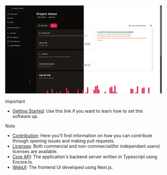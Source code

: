 ![Preview](./docs/preview.svg)

> [!IMPORTANT]
> - [Getting Started](./docs/GETTING-STARTED.MD): Use this link if you want to learn how to set this software up.

> [!NOTE]
> - [Contribution](./CONTRIBUTING.MD): Here you'll find information on how you can contribute through opening issues and making pull requests.
> - [Licenses](./license/README.MD): Both commercial and non-commercial(for independant users) licenses are available.
> - [Core API](./core/README.MD): The application's backend server written in Typescript using Encore.ts.
> - [WebUI](./web/README.MD): The frontend UI developed using Next.js.
